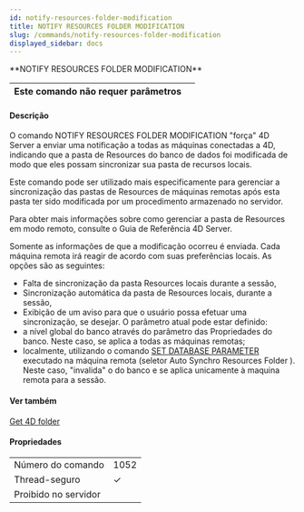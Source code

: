 ```yaml
---
id: notify-resources-folder-modification
title: NOTIFY RESOURCES FOLDER MODIFICATION
slug: /commands/notify-resources-folder-modification
displayed_sidebar: docs
---
```


<!--REF #_command_.NOTIFY RESOURCES FOLDER MODIFICATION.Syntax-->**NOTIFY RESOURCES FOLDER MODIFICATION**<!-- END REF-->
<!--REF #_command_.NOTIFY RESOURCES FOLDER MODIFICATION.Params-->
| Este comando não requer parâmetros |  |
| --- | --- |

<!-- END REF-->

#### Descrição 

<!--REF #_command_.NOTIFY RESOURCES FOLDER MODIFICATION.Summary-->O comando NOTIFY RESOURCES FOLDER MODIFICATION "força" 4D Server a enviar uma notificação a todas as máquinas conectadas a 4D, indicando que a pasta de Resources do banco de dados foi modificada de modo que eles possam sincronizar sua pasta de recursos locais.<!-- END REF-->   

  
Este comando pode ser utilizado mais especificamente para gerenciar a sincronização das pastas de Resources de máquinas remotas após esta pasta ter sido modificada por um procedimento armazenado no servidor.

Para obter mais informações sobre como gerenciar a pasta de Resources em modo remoto, consulte o Guia de Referência 4D Server.

Somente as informações de que a modificação ocorreu é enviada. Cada máquina remota irá reagir de acordo com suas preferências locais. As opções são as seguintes:

* Falta de sincronização da pasta Resources locais durante a sessão,
* Sincronização automática da pasta de Resources locais, durante a sessão,
* Exibição de um aviso para que o usuário possa efetuar uma sincronização, se desejar.
O parâmetro atual pode estar definido:
* a nível global do banco através do parâmetro das Propriedades do banco. Neste caso, se aplica a todas as máquinas remotas;
* localmente, utilizando o comando [SET DATABASE PARAMETER](set-database-parameter.md) executado na máquina remota (seletor Auto Synchro Resources Folder ). Neste caso, "invalida" o do banco e se aplica unicamente à maquina remota para a sessão.

#### Ver também 

[Get 4D folder](get-4d-folder.md)  

#### Propriedades
|  |  |
| --- | --- |
| Número do comando | 1052 |
| Thread-seguro | &check; |
| Proibido no servidor ||


